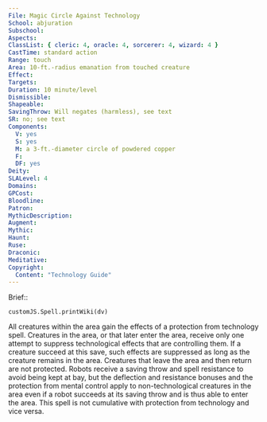 ```yaml
---
File: Magic Circle Against Technology
School: abjuration
Subschool: 
Aspects: 
ClassList: { cleric: 4, oracle: 4, sorcerer: 4, wizard: 4 }
CastTime: standard action
Range: touch
Area: 10-ft.-radius emanation from touched creature
Effect: 
Targets: 
Duration: 10 minute/level
Dismissible: 
Shapeable: 
SavingThrow: Will negates (harmless), see text
SR: no; see text
Components:
  V: yes
  S: yes
  M: a 3-ft.-diameter circle of powdered copper
  F: 
  DF: yes
Deity: 
SLALevel: 4
Domains: 
GPCost: 
Bloodline: 
Patron: 
MythicDescription: 
Augment: 
Mythic: 
Haunt: 
Ruse: 
Draconic: 
Meditative: 
Copyright:
  Content: "Technology Guide"
---
```

Brief:: 

```dataviewjs
customJS.Spell.printWiki(dv)
```

All creatures within the area gain the effects of a protection from technology spell. Creatures in the area, or that later enter the area, receive only one attempt to suppress technological effects that are controlling them. If a creature succeed at this save, such effects are suppressed as long as the creature remains in the area. Creatures that leave the area and then return are not protected. Robots receive a saving throw and spell resistance to avoid being kept at bay, but the deflection and resistance bonuses and the protection from mental control apply to non-technological creatures in the area even if a robot succeeds at its saving throw and is thus able to enter the area.  This spell is not cumulative with protection from technology and vice versa.
